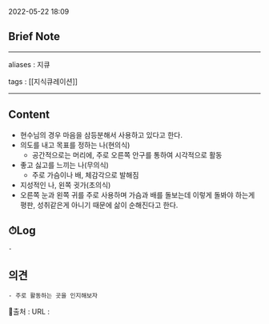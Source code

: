 2022-05-22 18:09
## Brief Note
---
aliases : 지큐

tags : [[지식큐레이션]]

---

## Content
- 현수님의 경우 마음을 삼등분해서 사용하고 있다고 한다.
- 의도를 내고 목표를 정하는 나(현의식)
	- 공간적으로는 머리에, 주로 오른쪽 안구를 통하여 시각적으로 활동
- 좋고 싫고를 느끼는 나(무의식)
	- 주로 가슴이나 배, 체감각으로 발해짐
- 지성적인 나, 왼쪽 귓가(초의식)
- 오른쪽 눈과 왼쪽 귀를 주로 사용하며 가슴과 배를 돌보는데 이렇게 돌봐야 하는게 평판, 성취같은게 아니기 때문에 삶이 순해진다고 한다.

## ⏱Log
	-

## 의견
	- 주로 활동하는 곳을 인지해보자


📙출처 :
URL :